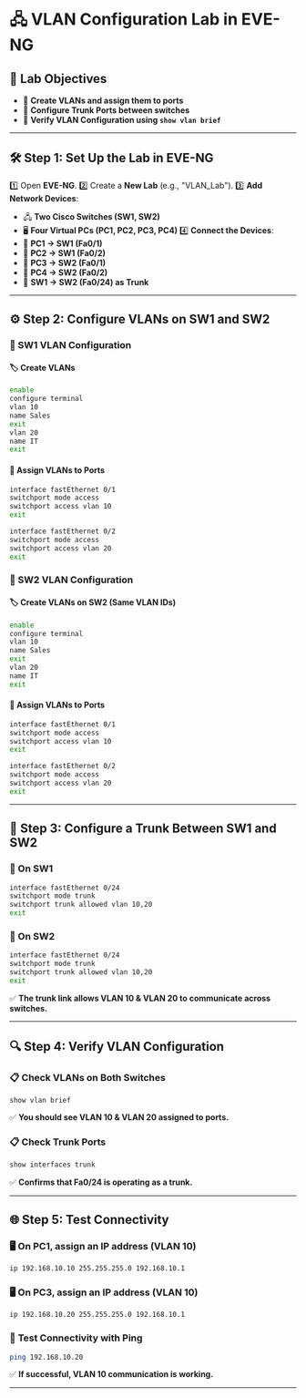 # 🖧 VLAN Configuration Lab in EVE-NG

## 🎯 Lab Objectives
- 📌 **Create VLANs and assign them to ports**  
- 📌 **Configure Trunk Ports between switches**  
- 📌 **Verify VLAN Configuration using `show vlan brief`**

---

## 🛠 Step 1: Set Up the Lab in EVE-NG

1️⃣ Open **EVE-NG**.
2️⃣ Create a **New Lab** (e.g., "VLAN_Lab").
3️⃣ **Add Network Devices**:
   - 🖧 **Two Cisco Switches (SW1, SW2)**
   - 🖥 **Four Virtual PCs (PC1, PC2, PC3, PC4)**
4️⃣ **Connect the Devices**:
   - 🔌 **PC1 → SW1 (Fa0/1)**
   - 🔌 **PC2 → SW1 (Fa0/2)**
   - 🔌 **PC3 → SW2 (Fa0/1)**
   - 🔌 **PC4 → SW2 (Fa0/2)**
   - 🔌 **SW1 → SW2 (Fa0/24) as Trunk**

---

## ⚙️ Step 2: Configure VLANs on SW1 and SW2

### 🔹 SW1 VLAN Configuration
#### 🏷️ Create VLANs
```bash
enable
configure terminal
vlan 10
name Sales
exit
vlan 20
name IT
exit
```
#### 🔌 Assign VLANs to Ports
```bash
interface fastEthernet 0/1
switchport mode access
switchport access vlan 10
exit

interface fastEthernet 0/2
switchport mode access
switchport access vlan 20
exit
```

### 🔹 SW2 VLAN Configuration
#### 🏷️ Create VLANs on SW2 (Same VLAN IDs)
```bash
enable
configure terminal
vlan 10
name Sales
exit
vlan 20
name IT
exit
```
#### 🔌 Assign VLANs to Ports
```bash
interface fastEthernet 0/1
switchport mode access
switchport access vlan 10
exit

interface fastEthernet 0/2
switchport mode access
switchport access vlan 20
exit
```

---

## 🔄 Step 3: Configure a Trunk Between SW1 and SW2

### 🔹 On SW1
```bash
interface fastEthernet 0/24
switchport mode trunk
switchport trunk allowed vlan 10,20
exit
```
### 🔹 On SW2
```bash
interface fastEthernet 0/24
switchport mode trunk
switchport trunk allowed vlan 10,20
exit
```
✅ **The trunk link allows VLAN 10 & VLAN 20 to communicate across switches.**

---

## 🔍 Step 4: Verify VLAN Configuration

### 📋 Check VLANs on Both Switches
```bash
show vlan brief
```
✅ **You should see VLAN 10 & VLAN 20 assigned to ports.**

### 📋 Check Trunk Ports
```bash
show interfaces trunk
```
✅ **Confirms that Fa0/24 is operating as a trunk.**

---

## 🌐 Step 5: Test Connectivity

### 🖥 **On PC1, assign an IP address (VLAN 10)**
```bash
ip 192.168.10.10 255.255.255.0 192.168.10.1
```
### 🖥 **On PC3, assign an IP address (VLAN 10)**
```bash
ip 192.168.10.20 255.255.255.0 192.168.10.1
```
### 📡 **Test Connectivity with Ping**
```bash
ping 192.168.10.20
```
✅ **If successful, VLAN 10 communication is working.**

---
